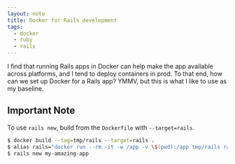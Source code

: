```yaml
---
layout: note
title: Docker for Rails development
tags:
  - docker
  - ruby
  - rails
---
```


I find that running Rails apps in Docker can help make the app available across
platforms, and I tend to deploy containers in prod. To that end, how can we
set up Docker for a Rails app? YMMV, but this is what I like to use as my
baseline.

## Important Note

To use `rails new`, build from the `Dockerfile` with `--target=rails`.

```sh
$ docker build --tag=tmp/rails --target=rails .
$ alias rails="docker run --rm -it -w /app -v \$(pwd):/app tmp/rails rails"
$ rails new my-amazing-app
```

<script src="https://gist.github.com/exegeteio/e1455c587c8518a7e6f42b3b254874e6.js"></script>

